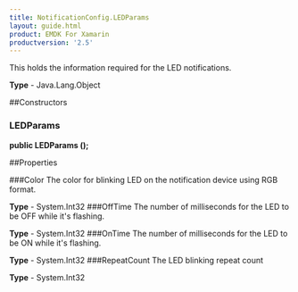 ```yaml
---
title: NotificationConfig.LEDParams
layout: guide.html 
product: EMDK For Xamarin 
productversion: '2.5' 
---
```

This holds the information required for the LED notifications.

**Type** - Java.Lang.Object

##Constructors
### LEDParams 
**public LEDParams ();**

##Properties

###Color
The color for blinking LED on the notification device using RGB format.

**Type** - System.Int32
###OffTime
The number of milliseconds for the LED to be OFF while it's flashing.

**Type** - System.Int32
###OnTime
The number of milliseconds for the LED to be ON while it's flashing.

**Type** - System.Int32
###RepeatCount
The LED blinking repeat count

**Type** - System.Int32


